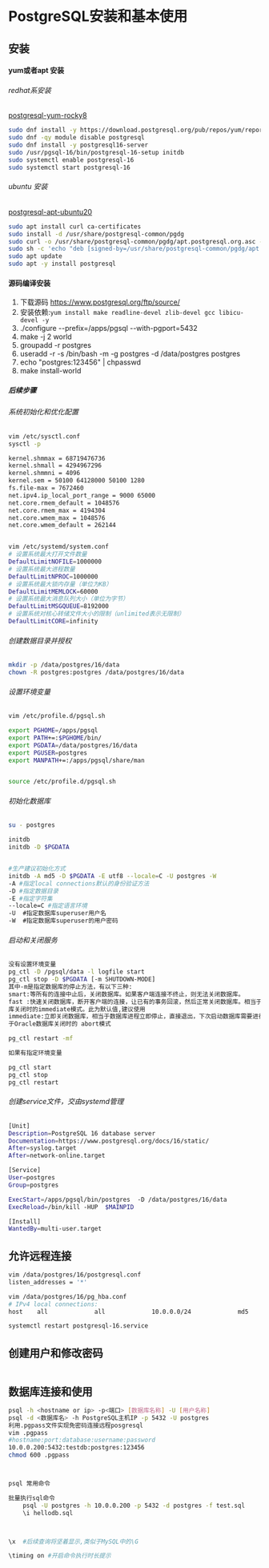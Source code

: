 # PostgreSQL安装和基本使用

## 安装

#### yum或者apt 安装

###### redhat系安装
[postgresql-yum-rocky8](https://www.postgresql.org/download/linux/redhat/)

```bash
sudo dnf install -y https://download.postgresql.org/pub/repos/yum/reporpms/EL-8-x86_64/pgdg-redhat-repo-latest.noarch.rpm
sudo dnf -qy module disable postgresql
sudo dnf install -y postgresql16-server
sudo /usr/pgsql-16/bin/postgresql-16-setup initdb
sudo systemctl enable postgresql-16
sudo systemctl start postgresql-16
```

###### ubuntu 安装
[postgresql-apt-ubuntu20](https://www.postgresql.org/download/linux/ubuntu/)

```bash
sudo apt install curl ca-certificates
sudo install -d /usr/share/postgresql-common/pgdg
sudo curl -o /usr/share/postgresql-common/pgdg/apt.postgresql.org.asc --fail https://www.postgresql.org/media/keys/ACCC4CF8.asc
sudo sh -c 'echo "deb [signed-by=/usr/share/postgresql-common/pgdg/apt.postgresql.org.asc] https://apt.postgresql.org/pub/repos/apt $(lsb_release -cs)-pgdg main" > /etc/apt/sources.list.d/pgdg.list'
sudo apt update
sudo apt -y install postgresql
```



#### 源码编译安装

1. 下载源码 https://www.postgresql.org/ftp/source/
2. 安装依赖:`yum install make readline-devel zlib-devel gcc libicu-devel -y `
3. ./configure  --prefix=/apps/pgsql  --with-pgport=5432
4. make -j 2 world
5. groupadd -r  postgres
6. useradd -r -s /bin/bash  -m  -g postgres -d  /data/postgres postgres
7. echo "postgres:123456" | chpasswd
8. make install-world

##### 后续步骤

###### 系统初始化和优化配置
```bash
vim /etc/sysctl.conf
sysctl -p

kernel.shmmax = 68719476736
kernel.shmall = 4294967296
kernel.shmmni = 4096
kernel.sem = 50100 64128000 50100 1280
fs.file-max = 7672460
net.ipv4.ip_local_port_range = 9000 65000
net.core.rmem_default = 1048576
net.core.rmem_max = 4194304
net.core.wmem_max = 1048576
net.core.wmem_default = 262144  


vim /etc/systemd/system.conf
# 设置系统最大打开文件数量
DefaultLimitNOFILE=1000000
# 设置系统最大进程数量   
DefaultLimitNPROC=1000000
# 设置系统最大锁内存量（单位为KB）
DefaultLimitMEMLOCK=60000                                                                                                                                                                   
# 设置系统最大消息队列大小（单位为字节）
DefaultLimitMSGQUEUE=8192000
# 设置系统对核心转储文件大小的限制（unlimited表示无限制）
DefaultLimitCORE=infinity
```

###### 创建数据目录并授权

```bash
mkdir -p /data/postgres/16/data
chown -R postgres:postgres /data/postgres/16/data
```

###### 设置环境变量
```bash
vim /etc/profile.d/pgsql.sh

export PGHOME=/apps/pgsql  
export PATH+=:$PGHOME/bin/
export PGDATA=/data/postgres/16/data 
export PGUSER=postgres  
export MANPATH+=:/apps/pgsql/share/man


source /etc/profile.d/pgsql.sh
```

###### 初始化数据库

```bash
su - postgres

initdb
initdb -D $PGDATA


#生产建议初始化方式
initdb -A md5 -D $PGDATA -E utf8 --locale=C -U postgres -W
-A #指定local connections默认的身份验证方法
-D #指定数据目录
-E #指定字符集
--locale=C #指定语言环境
-U  #指定数据库superuser用户名
-W  #指定数据库superuser的用户密码
```

###### 启动和关闭服务
```bash
没有设置环境变量
pg_ctl -D /pgsql/data -l logfile start 
pg_ctl stop -D $PGDATA [-m SHUTDOWN-MODE]
其中-m是指定数据库的停止方法，有以下三种:
smart:等所有的连接中止后，关闭数据库。如果客户端连接不终止，则无法关闭数据库。
fast :快速关闭数据库，断开客户端的连接，让已有的事务回滚，然后正常关闭数据库。相当于Oracle数据
库关闭时的immediate模式。此为默认值,建议使用
immediate:立即关闭数据库，相当于数据库进程立即停止，直接退出，下次启动数据库需要进行恢复。相当
于Oracle数据库关闭时的 abort模式

pg_ctl restart -mf

如果有指定环境变量

pg_ctl start
pg_ctl stop
pg_ctl restart

```

###### 创建service文件，交由systemd管理
```bash
[Unit]                                
Description=PostgreSQL 16 database server
Documentation=https://www.postgresql.org/docs/16/static/
After=syslog.target
After=network-online.target

[Service]
User=postgres
Group=postgres

ExecStart=/apps/pgsql/bin/postgres  -D /data/postgres/16/data
ExecReload=/bin/kill -HUP  $MAINPID

[Install]
WantedBy=multi-user.target 
```



## 允许远程连接
```bash
vim /data/postgres/16/postgresql.conf  
listen_addresses = '*'

vim /data/postgres/16/pg_hba.conf  
# IPv4 local connections:
host    all             all             10.0.0.0/24             md5   

systemctl restart postgresql-16.service
```

## 创建用户和修改密码

```bash

```


## 数据库连接和使用

```bash
psql -h <hostname or ip> -p<端口> [数据库名称] -U [用户名称]
psql -d <数据库名> -h PostgreSQL主机IP -p 5432 -U postgres
利用.pgpass文件实现免密码连接远程posgresql
vim .pgpass
#hostname:port:database:username:password
10.0.0.200:5432:testdb:postgres:123456
chmod 600 .pgpass



psql 常用命令

批量执行sql命令
    psql -U postgres -h 10.0.0.200 -p 5432 -d postgres -f test.sql
    \i hellodb.sql



\x  #后续查询将坚着显示,类似于MySQL中的\G

\timing on #开启命令执行时长提示



```
